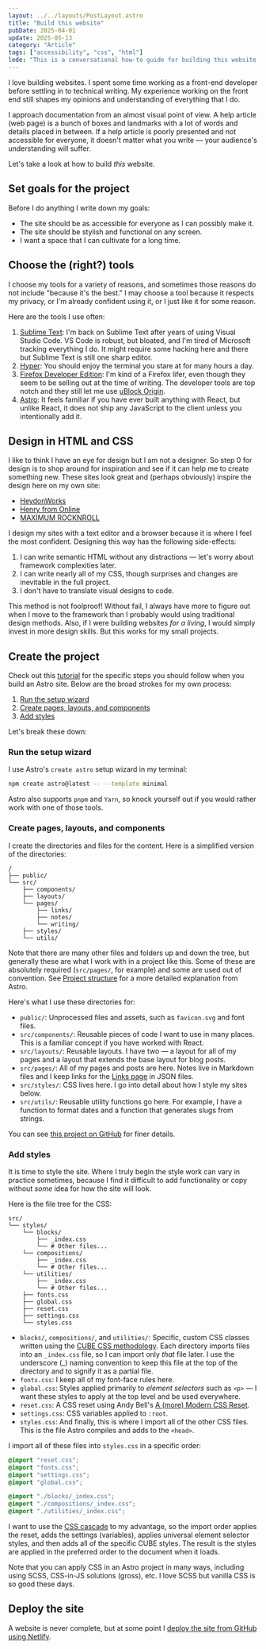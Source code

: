 ```yaml
---
layout: ../../layouts/PostLayout.astro
title: "Build this website"
pubDate: 2025-04-01
update: 2025-05-13
category: "Article"
tags: ["accessibility", "css", "html"]
lede: "This is a conversational how-to guide for building this website. It is far from comprehensive and it assumes this is not your first encounter with a lot of these concepts. Feel free to disagree with any of this — my opinions may not overlap with yours!"
---
```


I love building websites. I spent some time working as a front-end developer before settling in to technical writing. My experience working on the front end still shapes my opinions and understanding of everything that I do.

I approach documentation from an almost visual point of view. A help article (web page) is a bunch of boxes and landmarks with a lot of words and details placed in between. If a help article is poorly presented and not accessible for everyone, it doesn't matter what you write — your audience's understanding will suffer.

Let's take a look at how to build _this_ website.

## Set goals for the project

Before I do anything I write down my goals:

- The site should be as accessible for everyone as I can possibly make it.
- The site should be stylish and functional on any screen.
- I want a space that I can cultivate for a long time.

## Choose the (right?) tools

I choose my tools for a variety of reasons, and sometimes those reasons do not include "because it's the best." I may choose a tool because it respects my privacy, or I'm already confident using it, or I just like it for some reason.

Here are the tools I use often:

1. [Sublime Text](https://www.sublimetext.com/): I'm back on Sublime Text after years of using Visual Studio Code. VS Code is robust, but bloated, and I'm tired of Microsoft tracking everything I do. It might require some hacking here and there but Sublime Text is still one sharp editor.
2. [Hyper](https://hyper.is/): You should enjoy the terminal you stare at for many hours a day.
3. [Firefox Developer Edition](https://www.mozilla.org/en-US/firefox/developer/): I'm kind of a Firefox lifer, even though they seem to be selling out at the time of writing. The developer tools are top notch and they still let me use [uBlock Origin](https://ublockorigin.com/).
4. [Astro](https://www.astro.build/): It feels familiar if you have ever built anything with React, but unlike React, it does not ship any JavaScript to the client unless you intentionally add it.

## Design in HTML and CSS

I like to think I have an eye for design but I am not a designer. So step 0 for design is to shop around for inspiration and see if it can help me to create something new. These sites look great and (perhaps obviously) inspire the design here on my own site:

- [HeydonWorks](https://heydonworks.com/)
- [Henry from Online](https://henry.codes/)
- [MAXIMUM ROCKNROLL](https://www.maximumrocknroll.com/)

I design my sites with a text editor and a browser because it is where I feel the most confident. Designing this way has the following side-effects:

1. I can write semantic HTML without any distractions — let's worry about framework complexities later.
2. I can write nearly all of my CSS, though surprises and changes are inevitable in the full project.
3. I don't have to translate visual designs to code.

This method is not foolproof! Without fail, I always have more to figure out when I move to the framework than I probably would using traditional design methods. Also, if I were building websites _for a living_, I would simply invest in more design skills. But this works for my small projects.

## Create the project

Check out this [tutorial](https://docs.astro.build/en/tutorial/0-introduction/) for the specific steps you should follow when you build an Astro site. Below are the broad strokes for my own process:

1. [Run the setup wizard](#run-the-setup-wizard)
2. [Create pages, layouts, and components](#create-pages-layouts-and-components)
3. [Add styles](#add-styles)

Let's break these down:

### Run the setup wizard

I use Astro's <code>create astro</code> setup wizard in my terminal:

```bash
npm create astro@latest -- --template minimal
```

Astro also supports <code>pnpm</code> and <code>Yarn</code>, so knock yourself out if you would rather work with one of those tools.

### Create pages, layouts, and components

I create the directories and files for the content. Here is a simplified version of the directories:

```plaintext
/
├── public/
└── src/
    ├── components/
    ├── layouts/
    └── pages/
        ├── links/
        ├── notes/
        └── writing/
    ├── styles/
    └── utils/
```

Note that there are many other files and folders up and down the tree, but generally these are what I work with in a project like this. Some of these are absolutely required (<code>src/pages/</code>, for example) and some are used out of convention. See [Project structure](https://docs.astro.build/en/basics/project-structure/) for a more detailed explanation from Astro.

Here's what I use these directories for:

- <code>public/</code>: Unprocessed files and assets, such as <code>favicon.svg</code> and font files.
- <code>src/components/</code>: Reusable pieces of code I want to use in many places. This is a familiar concept if you have worked with React.
- <code>src/layouts/</code>: Reusable layouts. I have two — a layout for all of my pages and a layout that extends the base layout for blog posts.
- <code>src/pages/</code>: All of my pages and posts are here. Notes live in Markdown files and I keep links for the [Links page](/links/) in JSON files.
- <code>src/styles/</code>: CSS lives here. I go into detail about how I style my sites below.
- <code>src/utils/</code>: Reusable utility functions go here. For example, I have a function to format dates and a function that generates slugs from strings.

You can see [this project on GitHub](https://github.com/z336/blog) for finer details.

### Add styles

It is time to style the site. Where I truly begin the style work can vary in practice sometimes, because I find it difficult to add functionality or copy without _some_ idea for how the site will look.

Here is the file tree for the CSS:

```plaintext
src/
└── styles/
    └── blocks/
        ├── _index.css
        └── # Other files...
    └── compositions/
        ├── _index.css
        └── # Other files...
    └── utilities/
        ├── _index.css
        └── # Other files...
    ├── fonts.css
    ├── global.css
    ├── reset.css
    ├── settings.css
    └── styles.css
```

- <code>blocks/</code>, <code>compositions/</code>, and <code>utilities/</code>: Specific, custom CSS classes written using the [CUBE CSS methodology](https://cube.fyi/). Each directory imports files into an <code>\_index.css</code> file, so I can import only _that_ file later. I use the underscore (\_) naming convention to keep this file at the top of the directory and to signify it as a partial file.
- <code>fonts.css</code>: I keep all of my font-face rules here.
- <code>global.css</code>: Styles applied primarily to _element selectors_ such as <code>&lt;p&gt;</code> — I want these styles to apply at the top level and be used everywhere.
- <code>reset.css</code>: A CSS reset using Andy Bell's [A (more) Modern CSS Reset](https://piccalil.li/blog/a-more-modern-css-reset/).
- <code>settings.css</code>: CSS variables applied to <code>:root</code>.
- <code>styles.css</code>: And finally, this is where I import all of the other CSS files. This is the file Astro compiles and adds to the <code>&lt;head&gt;</code>.

I import all of these files into <code>styles.css</code> in a specific order:

```css
@import "reset.css";
@import "fonts.css";
@import "settings.css";
@import "global.css";

@import "./blocks/_index.css";
@import "./compositions/_index.css";
@import "./utilities/_index.css";
```

I want to use the [CSS cascade](https://developer.mozilla.org/en-US/docs/Web/CSS/CSS_cascade/Cascade) to my advantage, so the import order applies the reset, adds the settings (variables), applies universal element selector styles, and then adds all of the specific CUBE styles. The result is the styles are applied in the preferred order to the document when it loads.

Note that you can apply CSS in an Astro project in many ways, including using SCSS, CSS-in-JS solutions (gross), etc. I love SCSS but vanilla CSS is so good these days.

## Deploy the site

A website is never complete, but at some point I [deploy the site from GitHub using Netlify](https://www.netlify.com/blog/2016/09/29/a-step-by-step-guide-deploying-on-netlify/).
